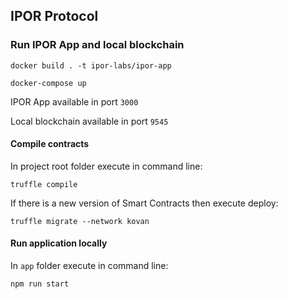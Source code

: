 ## IPOR Protocol

### Run IPOR App and local blockchain

`docker build . -t ipor-labs/ipor-app`

`docker-compose up`

IPOR App available in port `3000`

Local blockchain available in port `9545`

#### Compile contracts

In project root folder execute in command line:

`truffle compile`

If there is a new version of Smart Contracts then execute deploy:

`truffle migrate --network kovan`

#### Run application locally

In `app` folder execute in command line:

`npm run start`
